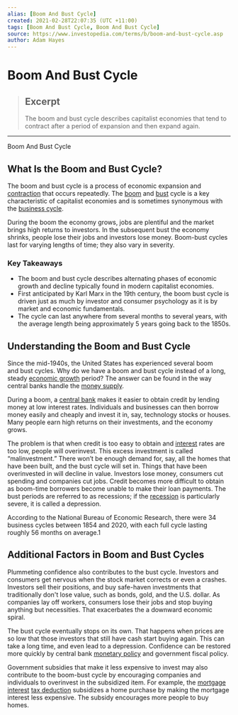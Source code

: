 ```yaml
---
alias: [Boom And Bust Cycle]
created: 2021-02-28T22:07:35 (UTC +11:00)
tags: [Boom And Bust Cycle, Boom And Bust Cycle]
source: https://www.investopedia.com/terms/b/boom-and-bust-cycle.asp
author: Adam Hayes
---
```


# Boom And Bust Cycle

> ## Excerpt
> The boom and bust cycle describes capitalist economies that tend to contract after a period of expansion and then expand again.

---

Boom And Bust Cycle
## What Is the Boom and Bust Cycle?

The boom and bust cycle is a process of economic expansion and [contraction](https://www.investopedia.com/terms/c/contraction.asp) that occurs repeatedly. The [boom](https://www.investopedia.com/terms/b/boom.asp) and [bust](https://www.investopedia.com/terms/b/bust.asp) cycle is a key characteristic of capitalist economies and is sometimes synonymous with the [business cycle](https://www.investopedia.com/terms/b/businesscycle.asp).

During the boom the economy grows, jobs are plentiful and the market brings high returns to investors. In the subsequent bust the economy shrinks, people lose their jobs and investors lose money. Boom-bust cycles last for varying lengths of time; they also vary in severity.

### Key Takeaways

-   The boom and bust cycle describes alternating phases of economic growth and decline typically found in modern capitalist economies.
-   First anticipated by Karl Marx in the 19th century, the boom bust cycle is driven just as much by investor and consumer psychology as it is by market and economic fundamentals.
-   The cycle can last anywhere from several months to several years, with the average length being approximately 5 years going back to the 1850s.

## Understanding the Boom and Bust Cycle

Since the mid-1940s, the United States has experienced several boom and bust cycles. Why do we have a boom and bust cycle instead of a long, steady [economic growth](https://www.investopedia.com/terms/e/economicgrowth.asp) period? The answer can be found in the way central banks handle the [money supply](https://www.investopedia.com/terms/m/moneysupply.asp).

During a boom, a [central bank](https://www.investopedia.com/terms/c/centralbank.asp) makes it easier to obtain credit by lending money at low interest rates. Individuals and businesses can then borrow money easily and cheaply and invest it in, say, technology stocks or houses. Many people earn high returns on their investments, and the economy grows.

The problem is that when credit is too easy to obtain and [interest](https://www.investopedia.com/terms/i/interest.asp) rates are too low, people will overinvest. This excess investment is called “malinvestment.” There won’t be enough demand for, say, all the homes that have been built, and the bust cycle will set in. Things that have been overinvested in will decline in value. Investors lose money, consumers cut spending and companies cut jobs. Credit becomes more difficult to obtain as boom-time borrowers become unable to make their loan payments. The bust periods are referred to as recessions; if the [recession](https://www.investopedia.com/terms/r/recession.asp) is particularly severe, it is called a depression.

According to the National Bureau of Economic Research, there were 34 business cycles between 1854 and 2020, with each full cycle lasting roughly 56 months on average.1

## Additional Factors in Boom and Bust Cycles

Plummeting confidence also contributes to the bust cycle. Investors and consumers get nervous when the stock market corrects or even a crashes. Investors sell their positions, and buy safe-haven investments that traditionally don't lose value, such as bonds, gold, and the U.S. dollar. As companies lay off workers, consumers lose their jobs and stop buying anything but necessities. That exacerbates the a downward economic spiral.

The bust cycle eventually stops on its own. That happens when prices are so low that those investors that still have cash start buying again. This can take a long time, and even lead to a depression. Confidence can be restored more quickly by central bank [monetary policy](https://www.thebalance.com/what-is-monetary-policy-objectives-types-and-tools-3305867) and government fiscal policy. 

Government subsidies that make it less expensive to invest may also contribute to the boom-bust cycle by encouraging companies and individuals to overinvest in the subsidized item. For example, the [mortgage interest](https://www.investopedia.com/terms/m/mortgageinterest.asp) [tax deduction](https://www.investopedia.com/terms/t/tax-deduction.asp) subsidizes a home purchase by making the mortgage interest less expensive. The subsidy encourages more people to buy homes.
